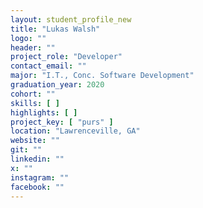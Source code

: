 ```yaml
---
layout: student_profile_new
title: "Lukas Walsh"
logo: ""
header: ""
project_role: "Developer"
contact_email: ""
major: "I.T., Conc. Software Development"
graduation_year: 2020
cohort: ""
skills: [ ]
highlights: [ ]
project_key: [ "purs" ]
location: "Lawrenceville, GA"
website: ""
git: ""
linkedin: ""
x: ""
instagram: ""
facebook: ""
---
```

